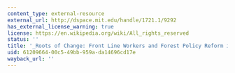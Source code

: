 ```yaml
---
content_type: external-resource
external_url: http://dspace.mit.edu/handle/1721.1/9292
has_external_license_warning: true
license: https://en.wikipedia.org/wiki/All_rights_reserved
status: ''
title: '_Roots of Change: Front Line Workers and Forest Policy Reform in West Bengal_'
uid: 61209664-00c5-49bb-959a-da14696cd17e
wayback_url: ''
---
```

